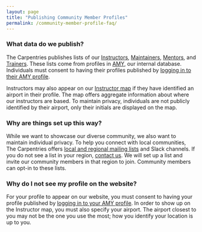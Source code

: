 ```yaml
---
layout: page
title: "Publishing Community Member Profiles"
permalink: /community-member-profile-faq/
---
```


### What data do we publish?
The Carpentries publishes lists of our [Instructors](/instructors/), [Maintainers](/maintainers/), [Mentors](/mentors/), and  [Trainers](/trainers/). These lists come from profiles in [AMY]({{site.amy_landing}}), our internal database.  Individuals must consent to having their profiles published by  [logging in to their AMY profile](https://docs.carpentries.org/topic_folders/workshop_administration/amy_manual.html#instructor-login).

Instructors may also appear on our [Instructor map](/instructors-map/) if they have identified an airport in their profile.  The map offers aggregate information about where our instructors are based. To maintain privacy, individuals are not publicly identified by their airport, only their initials are displayed on the map.

### Why are things set up this way?
While we want to showcase our diverse community, we also want to maintain individual privacy. To help you connect with local communities, The Carpentries offers [local and regional mailing lists](https://docs.carpentries.org/topic_folders/regional_communities/index.html) and Slack channels. If you do not see a list in your region, [contact us](mailto:{{site.contact}}).  We will set up a list and invite our community members in that region to join. Community members can opt-in to these lists.


### Why do I not see my profile on the website?
For your profile to appear on our website, you must consent to having your profile published by  [logging in to your AMY profile](https://docs.carpentries.org/topic_folders/workshop_administration/amy_manual.html#instructor-login). In order to show up on the Instructor map, you must also specify your airport. The airport closest to you may not be the one you use the most; how you identify your location is up to you.


